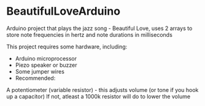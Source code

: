 # BeautifulLoveArduino
Arduino project that plays the jazz song - Beautiful Love, uses 2 arrays to store note frequencies in hertz and note durations in milliseconds

This project requires some hardware, including:

- Arduino microprocessor
- Piezo speaker or buzzer
- Some jumper wires
- Recommended:

A potentiometer (variable resistor) - this adjusts volume (or tone if you hook up a capacitor)
If not, atleast a 1000k resistor will do to lower the volume
